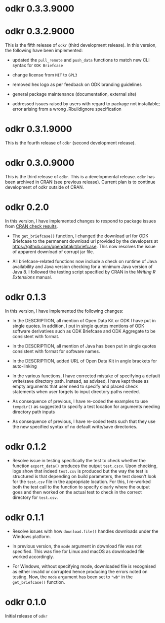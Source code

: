 # odkr 0.3.3.9000


# odkr 0.3.2.9000

This is the fifth release of `odkr` (third development release). In this version,
the following have been implemented:

* updated the `pull_remote` and `push_data` functions to match new CLI syntax
for `ODK Briefcase`

* change license from `MIT` to `GPL3`

* removed hex logo as per feedback on ODK branding guidelines

* general package maintenance (documentation, external site)

* addressed issues raised by users with regard to package not installable; error
arising from a wrong .Rbuildignore specification

# odkr 0.3.1.9000

This is the fourth release of `odkr` (second development release).

# odkr 0.3.0.9000

This is the third release of `odkr`. This is a developmental release. `odkr` has
been archived in CRAN (see previous release). Current plan is to continue 
development of odkr outside of CRAN.

# odkr 0.2.0

In this version, I have implemented changes to respond to package issues from
[CRAN check results](https://cran.r-project.org/web/checks/check_results_odkr.html).

* The `get_briefcase()` function, I changed the download url for ODK Briefcase to
the permanent download url provided by the developers at https://github.com/opendatakit/briefcase.
This now resolves the issue of apparent download of corrupt jar file.

* All briefcase-related functions now include a check on runtime of Java availability
and Java version checking for a minimum Java version of Java 8. I followed the testing
script specified by CRAN in the *Writing R Extensions* manual.


# odkr 0.1.3

In this version, I have implemented the following changes:

* In the DESCRIPTION, all mention of Open Data Kit or ODK I have put in single quotes. In addition,
I put in single quotes mentions of ODK software derivatives such as ODK Briefcase
and ODK Aggregate to be consistent with format.

* In the DESCRIPTION, all mention of Java has been put in single quotes consistent
with format for software names.

* In the DESCRIPTION, added URL of Open Data Kit in angle brackets for auto-linking

* In the various functions, I have corrected mistake of specifying a default
write/save directory path. Instead, as advised, I have kept these as empty arguments
that user need to specify and placed check statements when user forgets to input
directory paths needed.

* As consequence of previous, I have re-coded the examples to use `tempdir()` as
suggested to specify a test location for arguments needing directory path inputs

* As consequence of previous, I have re-coded tests such that they use the new
specified syntax of no default write/save directories.


# odkr 0.1.2

* Resolve issue in testing specifically the test to check whether the function 
`export_data()` produces the output `test.cscv`. Upon checking, logs show that 
indeed `test.csv` is produced but the way the test is structured is that depending 
on build parameters, the test doesn't look for the `test.csv` file in the appropriate
location. For this, I re-worked both the test call to the function to specify
clearly where the output goes and then worked on the actual test to check in the
correct directory for `test.csv`.

# odkr 0.1.1

* Resolve issues with how `download.file()` handles downloads under the Windows
platform.

* In previous version, the `mode` argument in download file was not
specified. This was fine for Linux and macOS as downloaded file worked accordingly.

* For Windows, without specifying mode, downloaded file is recognised as either
invalid or corrupted hence producing the errors noted on testing. Now, the
`mode` argument has been set to `"wb"` in the `get_briefcase()` function.

# odkr 0.1.0

Initial release of `odkr`
